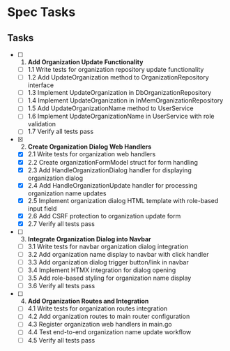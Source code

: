 # Spec Tasks

## Tasks

- [ ] 1. **Add Organization Update Functionality**
  - [ ] 1.1 Write tests for organization repository update functionality
  - [ ] 1.2 Add UpdateOrganization method to OrganizationRepository interface
  - [ ] 1.3 Implement UpdateOrganization in DbOrganizationRepository
  - [ ] 1.4 Implement UpdateOrganization in InMemOrganizationRepository
  - [ ] 1.5 Add UpdateOrganizationName method to UserService
  - [ ] 1.6 Implement UpdateOrganizationName in UserService with role validation
  - [ ] 1.7 Verify all tests pass

- [x] 2. **Create Organization Dialog Web Handlers**
  - [x] 2.1 Write tests for organization web handlers
  - [x] 2.2 Create organizationFormModel struct for form handling
  - [x] 2.3 Add HandleOrganizationDialog handler for displaying organization dialog
  - [x] 2.4 Add HandleOrganizationUpdate handler for processing organization name updates
  - [x] 2.5 Implement organization dialog HTML template with role-based input field
  - [x] 2.6 Add CSRF protection to organization update form
  - [x] 2.7 Verify all tests pass

- [ ] 3. **Integrate Organization Dialog into Navbar**
  - [ ] 3.1 Write tests for navbar organization dialog integration
  - [ ] 3.2 Add organization name display to navbar with click handler
  - [ ] 3.3 Add organization dialog trigger button/link in navbar
  - [ ] 3.4 Implement HTMX integration for dialog opening
  - [ ] 3.5 Add role-based styling for organization name display
  - [ ] 3.6 Verify all tests pass

- [ ] 4. **Add Organization Routes and Integration**
  - [ ] 4.1 Write tests for organization routes integration
  - [ ] 4.2 Add organization routes to main router configuration
  - [ ] 4.3 Register organization web handlers in main.go
  - [ ] 4.4 Test end-to-end organization name update workflow
  - [ ] 4.5 Verify all tests pass
